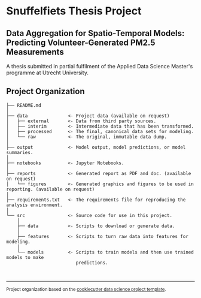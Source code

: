 Snuffelfiets Thesis Project
==============================
## Data Aggregation for Spatio-Temporal Models: Predicting Volunteer-Generated PM2.5 Measurements
A thesis submitted in partial fulfilment of the Applied Data Science Master's programme at Utrecht University.

Project Organization
------------

    ├── README.md          
    │
    ├── data               <- Project data (available on request)
    │   ├── external       <- Data from third party sources.
    │   ├── interim        <- Intermediate data that has been transformed.
    │   ├── processed      <- The final, canonical data sets for modeling.
    │   └── raw            <- The original, immutable data dump.
    │
    ├── output             <- Model output, model predictions, or model summaries.
    │   
    ├── notebooks          <- Jupyter Notebooks. 
    │
    ├── reports            <- Generated report as PDF and doc. (available on request)
    │   └── figures        <- Generated graphics and figures to be used in reporting. (available on request)
    │
    ├── requirements.txt   <- The requirements file for reproducing the analysis environment.                         
    │
    └── src                <- Source code for use in this project.
        │
        ├── data           <- Scripts to download or generate data. 
        │
        ├── features       <- Scripts to turn raw data into features for modeling.    
        │
        └── models         <- Scripts to train models and then use trained models to make
                              predictions. 

           
    
    

--------

<p><small>Project organization based on the <a target="_blank" href="https://drivendata.github.io/cookiecutter-data-science/">cookiecutter data science project template</a>.</small></p>
